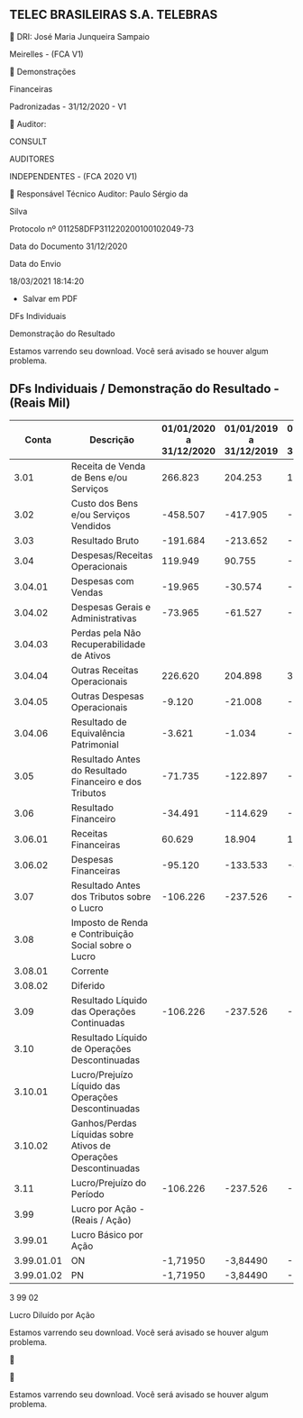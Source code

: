 ## TELEC BRASILEIRAS S.A. TELEBRAS

 DRI: José  Maria  Junqueira  Sampaio

Meirelles - (FCA V1)

 Demonstrações

Financeiras

Padronizadas - 31/12/2020 - V1

 Auditor:

CONSULT

AUDITORES

INDEPENDENTES - (FCA 2020 V1)

 Responsável  Técnico  Auditor:  Paulo  Sérgio  da

Silva

Protocolo nº 011258DFP311220200100102049-73

Data do Documento 31/12/2020

Data do Envio

18/03/2021 18:14:20

- Salvar em PDF

DFs Individuais

Demonstração do Resultado

<!-- image -->

Estamos  varrendo  seu  download. Você será avisado se houver algum problema.

<!-- image -->

## DFs Individuais / Demonstração do Resultado - (Reais Mil)

| Conta      | Descrição                                                       | 01/01/2020 a 31/12/2020   | 01/01/2019 a 31/12/2019   | 01/01/2018 a 31/12/2018   |
|------------|-----------------------------------------------------------------|---------------------------|---------------------------|---------------------------|
| 3.01       | Receita de Venda de Bens e/ou Serviços                          | 266.823                   | 204.253                   | 199.652                   |
| 3.02       | Custo dos Bens e/ou Serviços Vendidos                           | -458.507                  | -417.905                  | -317.886                  |
| 3.03       | Resultado Bruto                                                 | -191.684                  | -213.652                  | -118.234                  |
| 3.04       | Despesas/Receitas Operacionais                                  | 119.949                   | 90.755                    | -71.261                   |
| 3.04.01    | Despesas com Vendas                                             | -19.965                   | -30.574                   | -26.173                   |
| 3.04.02    | Despesas Gerais e Administrativas                               | -73.965                   | -61.527                   | -63.684                   |
| 3.04.03    | Perdas pela Não Recuperabilidade de Ativos                      |                           |                           |                           |
| 3.04.04    | Outras Receitas Operacionais                                    | 226.620                   | 204.898                   | 33.811                    |
| 3.04.05    | Outras Despesas Operacionais                                    | -9.120                    | -21.008                   | -13.499                   |
| 3.04.06    | Resultado de Equivalência Patrimonial                           | -3.621                    | -1.034                    | -1.716                    |
| 3.05       | Resultado Antes do Resultado Financeiro e dos Tributos          | -71.735                   | -122.897                  | -189.495                  |
| 3.06       | Resultado Financeiro                                            | -34.491                   | -114.629                  | -35.356                   |
| 3.06.01    | Receitas Financeiras                                            | 60.629                    | 18.904                    | 11.615                    |
| 3.06.02    | Despesas Financeiras                                            | -95.120                   | -133.533                  | -46.971                   |
| 3.07       | Resultado Antes dos Tributos sobre o Lucro                      | -106.226                  | -237.526                  | -224.851                  |
| 3.08       | Imposto de Renda e Contribuição Social sobre o Lucro            |                           |                           |                           |
| 3.08.01    | Corrente                                                        |                           |                           |                           |
| 3.08.02    | Diferido                                                        |                           |                           |                           |
| 3.09       | Resultado Líquido das Operações Continuadas                     | -106.226                  | -237.526                  | -224.851                  |
| 3.10       | Resultado Líquido de Operações Descontinuadas                   |                           |                           |                           |
| 3.10.01    | Lucro/Prejuízo Líquido das Operações Descontinuadas             |                           |                           |                           |
| 3.10.02    | Ganhos/Perdas Líquidas sobre Ativos de Operações Descontinuadas |                           |                           |                           |
| 3.11       | Lucro/Prejuízo do Período                                       | -106.226                  | -237.526                  | -224.851                  |
| 3.99       | Lucro por Ação - (Reais / Ação)                                 |                           |                           |                           |
| 3.99.01    | Lucro Básico por Ação                                           |                           |                           |                           |
| 3.99.01.01 | ON                                                              | -1,71950                  | -3,84490                  | -3,63970                  |
| 3.99.01.02 | PN                                                              | -1,71950                  | -3,84490                  | -3,63970                  |

3 99 02

Lucro Diluído por Ação

<!-- image -->

<!-- image -->

Estamos  varrendo  seu  download. Você será avisado se houver algum problema.





<!-- image -->

<!-- image -->

Estamos  varrendo  seu  download. Você será avisado se houver algum problema.